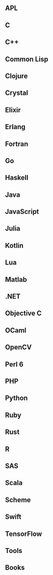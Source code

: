 ## APL


## C


## C++


## Common Lisp


## Clojure


## Crystal


## Elixir


## Erlang


## Fortran


## Go


## Haskell


## Java


## JavaScript


## Julia


## Kotlin


## Lua


## Matlab


## .NET


## Objective C


## OCaml


## OpenCV


## Perl 6


## PHP


## Python


## Ruby


## Rust


## R


## SAS


## Scala


## Scheme


## Swift


## TensorFlow


## Tools


## Books

